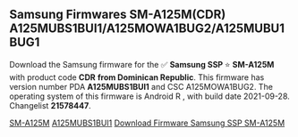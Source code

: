 <h2>Samsung Firmwares SM-A125M(CDR) A125MUBS1BUI1/A125MOWA1BUG2/A125MUBU1BUG1</h2>
Download the Samsung firmware for the ✅ <strong>Samsung SSP </strong> ⭐ <strong>SM-A125M</strong> with product code <strong>CDR</strong> <strong> from Dominican Republic</strong>. This firmware has version number PDA <strong>A125MUBS1BUI1</strong> and CSC A125MOWA1BUG2. The operating system of this firmware is Android R , with build date 2021-09-28. Changelist <strong>21578447</strong>.


[SM-A125M](https://samfirm.shop/samsung/model/SM-A125M)
[A125MUBS1BUI1](https://samfirm.shop/samsung/pda/A125MUBS1BUI1)
[Download Firmware Samsung SSP SM-A125M](https://samfirm.shop/samsung/firmware/460961)
